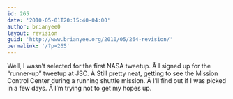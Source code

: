 ```yaml
---
id: 265
date: '2010-05-01T20:15:40-04:00'
author: brianyee0
layout: revision
guid: 'http://www.brianyee.org/2010/05/264-revision/'
permalink: '/?p=265'
---
```


Well, I wasn’t selected for the first NASA tweetup. Â I signed up for the “runner-up” tweetup at JSC. Â Still pretty neat, getting to see the Mission Control Center during a running shuttle mission. Â I’ll find out if I was picked in a few days. Â I’m trying not to get my hopes up.